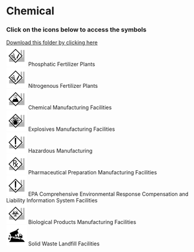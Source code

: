 # Chemical<br>
### Click on the icons below to access the symbols<br>
<a href='https://minhaskamal.github.io/DownGit/#/home?url=https://github.com/NAPSG/DHS-Symbol-Server/tree/main/dhs-symbol/assets/icons/Infrastructure/Chemical'>Download this folder by clicking here</a><br><a href='https://github.com/NAPSG/DHS-Symbol-Server/raw/main/dhs-symbol/assets/icons/Infrastructure/Chemical/icon-LCA.svg'><img src='icon-LCA.svg' width='55'></a> Phosphatic Fertilizer Plants<br><a href='https://github.com/NAPSG/DHS-Symbol-Server/raw/main/dhs-symbol/assets/icons/Infrastructure/Chemical/icon-LCB.svg'><img src='icon-LCB.svg' width='55'></a> Nitrogenous Fertilizer Plants<br><a href='https://github.com/NAPSG/DHS-Symbol-Server/raw/main/dhs-symbol/assets/icons/Infrastructure/Chemical/icon-LCC.svg'><img src='icon-LCC.svg' width='55'></a> Chemical Manufacturing Facilities<br><a href='https://github.com/NAPSG/DHS-Symbol-Server/raw/main/dhs-symbol/assets/icons/Infrastructure/Chemical/icon-LCD.svg'><img src='icon-LCD.svg' width='55'></a> Explosives Manufacturing Facilities<br><a href='https://github.com/NAPSG/DHS-Symbol-Server/raw/main/dhs-symbol/assets/icons/Infrastructure/Chemical/icon-LCE.svg'><img src='icon-LCE.svg' width='55'></a> Hazardous Manufacturing<br><a href='https://github.com/NAPSG/DHS-Symbol-Server/raw/main/dhs-symbol/assets/icons/Infrastructure/Chemical/icon-LCF.svg'><img src='icon-LCF.svg' width='55'></a> Pharmaceutical Preparation Manufacturing Facilities<br><a href='https://github.com/NAPSG/DHS-Symbol-Server/raw/main/dhs-symbol/assets/icons/Infrastructure/Chemical/icon-LCG.svg'><img src='icon-LCG.svg' width='55'></a> EPA Comprehensive Environmental Response Compensation and Liability Information System Facilities<br><a href='https://github.com/NAPSG/DHS-Symbol-Server/raw/main/dhs-symbol/assets/icons/Infrastructure/Chemical/icon-LCH.svg'><img src='icon-LCH.svg' width='55'></a> Biological Products Manufacturing Facilities<br><a href='https://github.com/NAPSG/DHS-Symbol-Server/raw/main/dhs-symbol/assets/icons/Infrastructure/Chemical/icon-LCI.svg'><img src='icon-LCI.svg' width='55'></a> Solid Waste Landfill Facilities<br>
